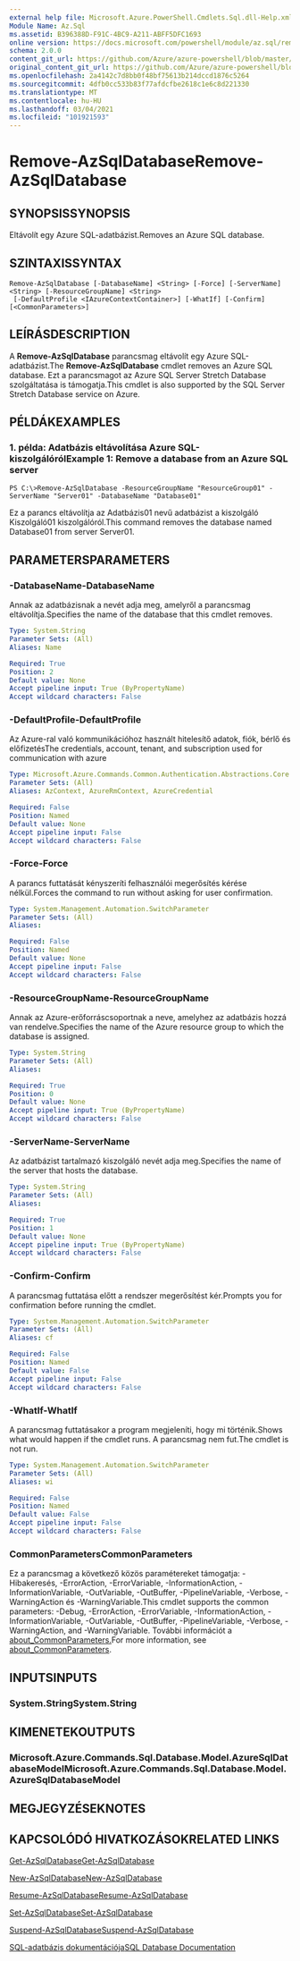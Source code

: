 ```yaml
---
external help file: Microsoft.Azure.PowerShell.Cmdlets.Sql.dll-Help.xml
Module Name: Az.Sql
ms.assetid: B396388D-F91C-4BC9-A211-ABFF5DFC1693
online version: https://docs.microsoft.com/powershell/module/az.sql/remove-azsqldatabase
schema: 2.0.0
content_git_url: https://github.com/Azure/azure-powershell/blob/master/src/Sql/Sql/help/Remove-AzSqlDatabase.md
original_content_git_url: https://github.com/Azure/azure-powershell/blob/master/src/Sql/Sql/help/Remove-AzSqlDatabase.md
ms.openlocfilehash: 2a4142c7d8bb0f48bf75613b214dccd1876c5264
ms.sourcegitcommit: 4dfb0cc533b83f77afdcfbe2618c1e6c8d221330
ms.translationtype: MT
ms.contentlocale: hu-HU
ms.lasthandoff: 03/04/2021
ms.locfileid: "101921593"
---
```

# <span data-ttu-id="403b7-101">Remove-AzSqlDatabase</span><span class="sxs-lookup"><span data-stu-id="403b7-101">Remove-AzSqlDatabase</span></span>

## <span data-ttu-id="403b7-102">SYNOPSIS</span><span class="sxs-lookup"><span data-stu-id="403b7-102">SYNOPSIS</span></span>
<span data-ttu-id="403b7-103">Eltávolít egy Azure SQL-adatbázist.</span><span class="sxs-lookup"><span data-stu-id="403b7-103">Removes an Azure SQL database.</span></span>

## <span data-ttu-id="403b7-104">SZINTAXIS</span><span class="sxs-lookup"><span data-stu-id="403b7-104">SYNTAX</span></span>

```
Remove-AzSqlDatabase [-DatabaseName] <String> [-Force] [-ServerName] <String> [-ResourceGroupName] <String>
 [-DefaultProfile <IAzureContextContainer>] [-WhatIf] [-Confirm] [<CommonParameters>]
```

## <span data-ttu-id="403b7-105">LEÍRÁS</span><span class="sxs-lookup"><span data-stu-id="403b7-105">DESCRIPTION</span></span>
<span data-ttu-id="403b7-106">A **Remove-AzSqlDatabase** parancsmag eltávolít egy Azure SQL-adatbázist.</span><span class="sxs-lookup"><span data-stu-id="403b7-106">The **Remove-AzSqlDatabase** cmdlet removes an Azure SQL database.</span></span>
<span data-ttu-id="403b7-107">Ezt a parancsmagot az Azure SQL Server Stretch Database szolgáltatása is támogatja.</span><span class="sxs-lookup"><span data-stu-id="403b7-107">This cmdlet is also supported by the SQL Server Stretch Database service on Azure.</span></span>

## <span data-ttu-id="403b7-108">PÉLDÁK</span><span class="sxs-lookup"><span data-stu-id="403b7-108">EXAMPLES</span></span>

### <span data-ttu-id="403b7-109">1. példa: Adatbázis eltávolítása Azure SQL-kiszolgálóról</span><span class="sxs-lookup"><span data-stu-id="403b7-109">Example 1: Remove a database from an Azure SQL server</span></span>
```
PS C:\>Remove-AzSqlDatabase -ResourceGroupName "ResourceGroup01" -ServerName "Server01" -DatabaseName "Database01"
```

<span data-ttu-id="403b7-110">Ez a parancs eltávolítja az Adatbázis01 nevű adatbázist a kiszolgáló Kiszolgáló01 kiszolgálóról.</span><span class="sxs-lookup"><span data-stu-id="403b7-110">This command removes the database named Database01 from server Server01.</span></span>

## <span data-ttu-id="403b7-111">PARAMETERS</span><span class="sxs-lookup"><span data-stu-id="403b7-111">PARAMETERS</span></span>

### <span data-ttu-id="403b7-112">-DatabaseName</span><span class="sxs-lookup"><span data-stu-id="403b7-112">-DatabaseName</span></span>
<span data-ttu-id="403b7-113">Annak az adatbázisnak a nevét adja meg, amelyről a parancsmag eltávolítja.</span><span class="sxs-lookup"><span data-stu-id="403b7-113">Specifies the name of the database that this cmdlet removes.</span></span>

```yaml
Type: System.String
Parameter Sets: (All)
Aliases: Name

Required: True
Position: 2
Default value: None
Accept pipeline input: True (ByPropertyName)
Accept wildcard characters: False
```

### <span data-ttu-id="403b7-114">-DefaultProfile</span><span class="sxs-lookup"><span data-stu-id="403b7-114">-DefaultProfile</span></span>
<span data-ttu-id="403b7-115">Az Azure-ral való kommunikációhoz használt hitelesítő adatok, fiók, bérlő és előfizetés</span><span class="sxs-lookup"><span data-stu-id="403b7-115">The credentials, account, tenant, and subscription used for communication with azure</span></span>

```yaml
Type: Microsoft.Azure.Commands.Common.Authentication.Abstractions.Core.IAzureContextContainer
Parameter Sets: (All)
Aliases: AzContext, AzureRmContext, AzureCredential

Required: False
Position: Named
Default value: None
Accept pipeline input: False
Accept wildcard characters: False
```

### <span data-ttu-id="403b7-116">-Force</span><span class="sxs-lookup"><span data-stu-id="403b7-116">-Force</span></span>
<span data-ttu-id="403b7-117">A parancs futtatását kényszeríti felhasználói megerősítés kérése nélkül.</span><span class="sxs-lookup"><span data-stu-id="403b7-117">Forces the command to run without asking for user confirmation.</span></span>

```yaml
Type: System.Management.Automation.SwitchParameter
Parameter Sets: (All)
Aliases:

Required: False
Position: Named
Default value: None
Accept pipeline input: False
Accept wildcard characters: False
```

### <span data-ttu-id="403b7-118">-ResourceGroupName</span><span class="sxs-lookup"><span data-stu-id="403b7-118">-ResourceGroupName</span></span>
<span data-ttu-id="403b7-119">Annak az Azure-erőforráscsoportnak a neve, amelyhez az adatbázis hozzá van rendelve.</span><span class="sxs-lookup"><span data-stu-id="403b7-119">Specifies the name of the Azure resource group to which the database is assigned.</span></span>

```yaml
Type: System.String
Parameter Sets: (All)
Aliases:

Required: True
Position: 0
Default value: None
Accept pipeline input: True (ByPropertyName)
Accept wildcard characters: False
```

### <span data-ttu-id="403b7-120">-ServerName</span><span class="sxs-lookup"><span data-stu-id="403b7-120">-ServerName</span></span>
<span data-ttu-id="403b7-121">Az adatbázist tartalmazó kiszolgáló nevét adja meg.</span><span class="sxs-lookup"><span data-stu-id="403b7-121">Specifies the name of the server that hosts the database.</span></span>

```yaml
Type: System.String
Parameter Sets: (All)
Aliases:

Required: True
Position: 1
Default value: None
Accept pipeline input: True (ByPropertyName)
Accept wildcard characters: False
```

### <span data-ttu-id="403b7-122">-Confirm</span><span class="sxs-lookup"><span data-stu-id="403b7-122">-Confirm</span></span>
<span data-ttu-id="403b7-123">A parancsmag futtatása előtt a rendszer megerősítést kér.</span><span class="sxs-lookup"><span data-stu-id="403b7-123">Prompts you for confirmation before running the cmdlet.</span></span>

```yaml
Type: System.Management.Automation.SwitchParameter
Parameter Sets: (All)
Aliases: cf

Required: False
Position: Named
Default value: False
Accept pipeline input: False
Accept wildcard characters: False
```

### <span data-ttu-id="403b7-124">-WhatIf</span><span class="sxs-lookup"><span data-stu-id="403b7-124">-WhatIf</span></span>
<span data-ttu-id="403b7-125">A parancsmag futtatásakor a program megjeleníti, hogy mi történik.</span><span class="sxs-lookup"><span data-stu-id="403b7-125">Shows what would happen if the cmdlet runs.</span></span>
<span data-ttu-id="403b7-126">A parancsmag nem fut.</span><span class="sxs-lookup"><span data-stu-id="403b7-126">The cmdlet is not run.</span></span>

```yaml
Type: System.Management.Automation.SwitchParameter
Parameter Sets: (All)
Aliases: wi

Required: False
Position: Named
Default value: False
Accept pipeline input: False
Accept wildcard characters: False
```

### <span data-ttu-id="403b7-127">CommonParameters</span><span class="sxs-lookup"><span data-stu-id="403b7-127">CommonParameters</span></span>
<span data-ttu-id="403b7-128">Ez a parancsmag a következő közös paramétereket támogatja: -Hibakeresés, -ErrorAction, -ErrorVariable, -InformationAction, -InformationVariable, -OutVariable, -OutBuffer, -PipelineVariable, -Verbose, -WarningAction és -WarningVariable.</span><span class="sxs-lookup"><span data-stu-id="403b7-128">This cmdlet supports the common parameters: -Debug, -ErrorAction, -ErrorVariable, -InformationAction, -InformationVariable, -OutVariable, -OutBuffer, -PipelineVariable, -Verbose, -WarningAction, and -WarningVariable.</span></span> <span data-ttu-id="403b7-129">További információt a [about_CommonParameters.](http://go.microsoft.com/fwlink/?LinkID=113216)</span><span class="sxs-lookup"><span data-stu-id="403b7-129">For more information, see [about_CommonParameters](http://go.microsoft.com/fwlink/?LinkID=113216).</span></span>

## <span data-ttu-id="403b7-130">INPUTS</span><span class="sxs-lookup"><span data-stu-id="403b7-130">INPUTS</span></span>

### <span data-ttu-id="403b7-131">System.String</span><span class="sxs-lookup"><span data-stu-id="403b7-131">System.String</span></span>

## <span data-ttu-id="403b7-132">KIMENETEK</span><span class="sxs-lookup"><span data-stu-id="403b7-132">OUTPUTS</span></span>

### <span data-ttu-id="403b7-133">Microsoft.Azure.Commands.Sql.Database.Model.AzureSqlDatabaseModel</span><span class="sxs-lookup"><span data-stu-id="403b7-133">Microsoft.Azure.Commands.Sql.Database.Model.AzureSqlDatabaseModel</span></span>

## <span data-ttu-id="403b7-134">MEGJEGYZÉSEK</span><span class="sxs-lookup"><span data-stu-id="403b7-134">NOTES</span></span>

## <span data-ttu-id="403b7-135">KAPCSOLÓDÓ HIVATKOZÁSOK</span><span class="sxs-lookup"><span data-stu-id="403b7-135">RELATED LINKS</span></span>

[<span data-ttu-id="403b7-136">Get-AzSqlDatabase</span><span class="sxs-lookup"><span data-stu-id="403b7-136">Get-AzSqlDatabase</span></span>](./Get-AzSqlDatabase.md)

[<span data-ttu-id="403b7-137">New-AzSqlDatabase</span><span class="sxs-lookup"><span data-stu-id="403b7-137">New-AzSqlDatabase</span></span>](./New-AzSqlDatabase.md)

[<span data-ttu-id="403b7-138">Resume-AzSqlDatabase</span><span class="sxs-lookup"><span data-stu-id="403b7-138">Resume-AzSqlDatabase</span></span>](./Resume-AzSqlDatabase.md)

[<span data-ttu-id="403b7-139">Set-AzSqlDatabase</span><span class="sxs-lookup"><span data-stu-id="403b7-139">Set-AzSqlDatabase</span></span>](./Set-AzSqlDatabase.md)

[<span data-ttu-id="403b7-140">Suspend-AzSqlDatabase</span><span class="sxs-lookup"><span data-stu-id="403b7-140">Suspend-AzSqlDatabase</span></span>](./Suspend-AzSqlDatabase.md)

[<span data-ttu-id="403b7-141">SQL-adatbázis dokumentációja</span><span class="sxs-lookup"><span data-stu-id="403b7-141">SQL Database Documentation</span></span>](https://docs.microsoft.com/azure/sql-database/)


